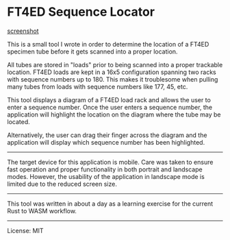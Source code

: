 # FT4ED Sequence Locator

[screenshot](screenshot.jpg)

This is a small tool I wrote in order to determine the location of a FT4ED specimen tube before it gets scanned into a proper location.

All tubes are stored in "loads" prior to being scanned into a proper trackable location.
FT4ED loads are kept in a 16x5 configuration spanning two racks with sequence numbers up to 180.
This makes it troublesome when pulling many tubes from loads with sequence numbers like 177, 45, etc.

This tool displays a diagram of a FT4ED load rack and allows the user to enter a sequence number.
Once the user enters a sequence number, the application will highlight the location on the diagram where the tube may be located.

Alternatively, the user can drag their finger across the diagram and the application will display which sequence number has been highlighted.

---

The target device for this application is mobile.
Care was taken to ensure fast operation and proper functionality in both portrait and landscape modes.
However, the usability of the application in landscape mode is limited due to the reduced screen size.

---

This tool was written in about a day as a learning exercise for the current Rust to WASM workflow.

---

License: MIT
